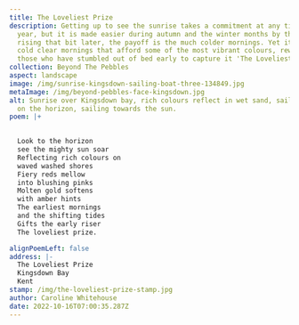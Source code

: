 ```yaml
---
title: The Loveliest Prize
description: Getting up to see the sunrise takes a commitment at any time of the
  year, but it is made easier during autumn and the winter months by the sun
  rising that bit later, the payoff is the much colder mornings. Yet it is these
  cold clear mornings that afford some of the most vibrant colours, rewarding
  those who have stumbled out of bed early to capture it 'The Loveliest Prize'
collection: Beyond The Pebbles
aspect: landscape
image: /img/sunrise-kingsdown-sailing-boat-three-134849.jpg
metaImage: /img/beyond-pebbles-face-kingsdown.jpg
alt: Sunrise over Kingsdown bay, rich colours reflect in wet sand, sailing boat
  on the horizon, sailing towards the sun.
poem: |+
  

  Look to the horizon 
  see the mighty sun soar
  Reflecting rich colours on
  waved washed shores
  Fiery reds mellow 
  into blushing pinks
  Molten gold softens 
  with amber hints
  The earliest mornings
  and the shifting tides
  Gifts the early riser 
  The loveliest prize.

alignPoemLeft: false
address: |-
  The Loveliest Prize
  Kingsdown Bay
  Kent
stamp: /img/the-loveliest-prize-stamp.jpg
author: Caroline Whitehouse
date: 2022-10-16T07:00:35.287Z
---
```


